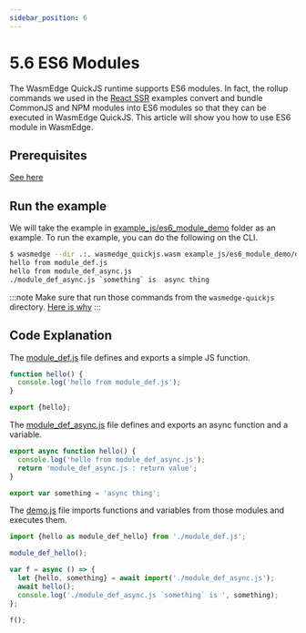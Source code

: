 ```yaml
---
sidebar_position: 6
---
```


# 5.6 ES6 Modules

The WasmEdge QuickJS runtime supports ES6 modules. In fact, the rollup commands we used in the [React SSR](ssr) examples convert and bundle CommonJS and NPM modules into ES6 modules so that they can be executed in WasmEdge QuickJS. This article will show you how to use ES6 module in WasmEdge.

## Prerequisites

[See here](./hello_world#prerequisites)

## Run the example

We will take the example in [example_js/es6_module_demo](https://github.com/second-state/wasmedge-quickjs/tree/main/example_js/es6_module_demo) folder as an example. To run the example, you can do the following on the CLI.

```bash
$ wasmedge --dir .:. wasmedge_quickjs.wasm example_js/es6_module_demo/demo.js
hello from module_def.js
hello from module_def_async.js
./module_def_async.js `something` is  async thing
```

:::note
Make sure that run those commands from the `wasmedge-quickjs` directory. [Here is why](./hello_world#prerequisites)
:::

## Code Explanation

The [module_def.js](https://github.com/second-state/wasmedge-quickjs/blob/main/example_js/es6_module_demo/module_def.js) file defines and exports a simple JS function.

```javascript
function hello() {
  console.log('hello from module_def.js');
}

export {hello};
```

The [module_def_async.js](https://github.com/second-state/wasmedge-quickjs/blob/main/example_js/es6_module_demo/module_def_async.js) file defines and exports an async function and a variable.

```javascript
export async function hello() {
  console.log('hello from module_def_async.js');
  return 'module_def_async.js : return value';
}

export var something = 'async thing';
```

The [demo.js](https://github.com/second-state/wasmedge-quickjs/blob/main/example_js/es6_module_demo/demo.js) file imports functions and variables from those modules and executes them.

```javascript
import {hello as module_def_hello} from './module_def.js';

module_def_hello();

var f = async () => {
  let {hello, something} = await import('./module_def_async.js');
  await hello();
  console.log('./module_def_async.js `something` is ', something);
};

f();
```
